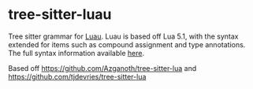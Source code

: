 # tree-sitter-luau

Tree sitter grammar for [Luau](https://luau-lang.org/).
Luau is based off Lua 5.1, with the syntax extended for items such as compound assignment and type annotations.
The full syntax information available [here](https://luau-lang.org/syntax).

Based off https://github.com/Azganoth/tree-sitter-lua and https://github.com/tjdevries/tree-sitter-lua
